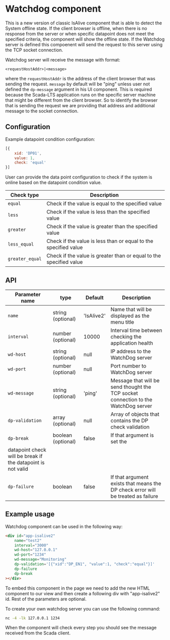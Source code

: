 # Watchdog component
This is a new version of classic IsAlive component that is able to detect the System offline state. If the client browser is offline, when there is no response from the server or 
when specific datapoint does not meet the specified criteria, the component will show the offline state. If the Watchdog server is defined this compoenent will send the request 
to this server using the TCP socket connection. 

Watchdog server will receive the message with format:
```
<requestHostAddr>|<message>
```
where the `requestHostAddr` is the address of the client browser that was sending the request. 
`message` by default will be "ping" unless user not defined the `dp-message` argument in his
UI component. This is required because the Scada-LTS application runs on the specific server machine that might be different from the client browser. So to identify the browser that 
is sending the request we are providing that address and additional message to the socket
connection. 


## Configuration

Example datapoint condition configuration:
```javascript
[{
    xid: 'DP01',
    value: 1,
    check: 'equal'
}]
```

User can provide the data point configuration to check if the system is online based on the 
datapoint condition value. 

| Check type | Description |
| ---------- | ----------- |
| `equal` | Check if the value is equal to the specified value |
| `less` | Check if the value is less than the specified value |
| `greater` | Check if the value is greater than the specified value |
| `less_equal` | Check if the value is less than or equal to the specified value |
| `greater_equal` | Check if the value is greater than or equal to the specified value |

## API

| Parameter name | type |  Default | Description |
| ---------- | ----------- | ----------- | ----------- |
| `name` | string (optional) | 'IsAlive2' | Name that will be displayed as the menu title |
| `interval` | number (optional) | 10000 | Interval time between checking the application health |
| `wd-host` | string (optional) | null | IP address to the WatchDog server |
| `wd-port` | number (optional) | null | Port number to WatchDog server |
| `wd-message` | string (optional) | 'ping' | Message that will be send thought the TCP socket connection to the WatchDog server |
| `dp-validation` | array (optional) | null | Array of objects that contains the DP check validation |
| `dp-break` | boolean (optional) | false | If that argument is set the 
datapoint check will be break if the datapoint is not valid |
| `dp-failure` | boolean | false | If that argument exists that means the DP check error will be treated as failure |



## Example usage

Watchdog component can be used in the following way:
```html
<div id="app-isalive2" 
    name="test2" 
    interval="3000" 
    wd-host="127.0.0.1" 
    wd-port="1234" 
    wd-message="Monitoring"
    dp-validation='[{"xid":"DP_EN1", "value":1, "check":"equal"}]' 
    dp-failure
    dp-break
></div>
```
To embed this component in the page we need to add the new HTML component to our view and then create a following div with "app-isalive2" id. Rest of the parameters are optional.

To create your own watchdog server you can use the following command:
```bash
nc -4 -lk 127.0.0.1 1234
```
When the component will check every step you should see the message received from the Scada client.

